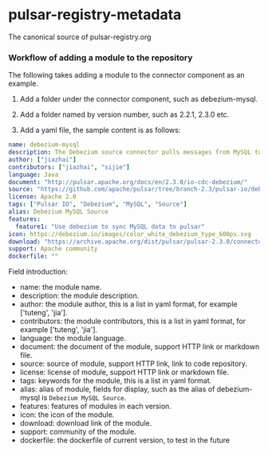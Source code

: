 # pulsar-registry-metadata
The canonical source of pulsar-registry.org


### Workflow of adding a module to the repository

The following takes adding a module to the connector component as an example.

1. Add a folder under the connector component, such as debezium-mysql.

2. Add a folder named by version number, such as 2.2.1, 2.3.0 etc.

3. Add a yaml file, the sample content is as follows:

```yaml
name: debezium-mysql
description: The Debezium source connector pulls messages from MySQL to Pulsar topics.
author: ["jiazhai"]
contributors: ["jiazhai", "sijie"]
language: Java
document: "http://pulsar.apache.org/docs/en/2.3.0/io-cdc-debezium/"
source: "https://github.com/apache/pulsar/tree/branch-2.3/pulsar-io/debezium/src/main/java/org/apache/pulsar/io/debezium"
license: Apache 2.0
tags: ["Pulsar IO", "Debezium", "MySQL", "Source"]
alias: Debezium MySQL Source
features:
  feature1: "Use debezium to sync MySQL data to pulsar"
icon: https://debezium.io/images/color_white_debezium_type_600px.svg
download: "https://archive.apache.org/dist/pulsar/pulsar-2.3.0/connectors/pulsar-io-kafka-connect-adaptor-2.3.0.nar"
support: Apache community
dockerfile: ""
```

Field introduction:

* name: the module name.
* description: the module description.
* author: the module author, this is a list in yaml format, for example ['tuteng', 'jia'].
* contributors: the module contributors, this is a list in yaml format, for example ['tuteng', 'jia'].
* language: the module language.
* document: the document of the module, support HTTP link or markdown file.
* source: source of module, support HTTP link, link to code repository.
* license: license of module, support HTTP link or markdown file.
* tags: keywords for the module, this is a list in yaml format.
* alias: alias of module, fields for display, such as the alias of debezium-mysql is `Debezium MySQL Source`.
* features: features of modules in each version.
* icon: the icon of the module.
* download: download link of the module.
* support: community of the module.
* dockerfile: the dockerfile of current version, to test in the future
